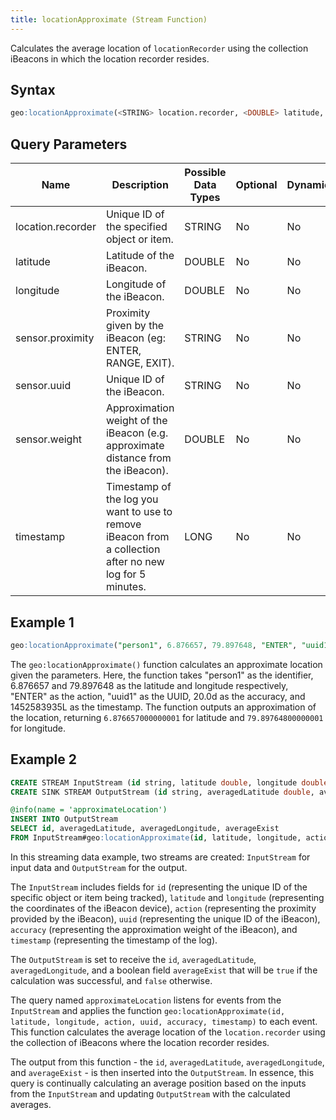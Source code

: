 ```yaml
---
title: locationApproximate (Stream Function)
---
```


Calculates the average location of `locationRecorder` using the collection iBeacons in which the location recorder resides.

## Syntax

```sql
geo:locationApproximate(<STRING> location.recorder, <DOUBLE> latitude, <DOUBLE> longitude, <STRING> sensor.proximity, <STRING> sensor.uuid, <DOUBLE> sensor.weight, <LONG> timestamp)
```

## Query Parameters

| Name              | Description   | Possible Data Types | Optional | Dynamic |
|-------------------|---------------|---------------------|----------|---------|
| location.recorder  | Unique ID of the specified object or item.   | STRING       | No       | No     |
| latitude | Latitude of the iBeacon.  | DOUBLE              | No      | No     |
| longitude        | Longitude of the iBeacon. | DOUBLE| No      | No     |
| sensor.proximity        | Proximity given by the iBeacon (eg: ENTER, RANGE, EXIT). | STRING| No      | No     |
| sensor.uuid     | Unique ID of the iBeacon. | STRING| No      | No     |
| sensor.weight     | Approximation weight of the iBeacon (e.g. approximate distance from the iBeacon). | DOUBLE| No      | No     |
| timestamp      | Timestamp of the log you want to use to remove iBeacon from a collection after no new log for 5 minutes. | LONG| No      | No     |

## Example 1

```sql
geo:locationApproximate("person1", 6.876657, 79.897648, "ENTER", "uuid1", 20.0d, 1452583935L)
```

The `geo:locationApproximate()` function calculates an approximate location given the parameters. Here, the function takes "person1" as the identifier, 6.876657 and 79.897648 as the latitude and longitude respectively, "ENTER" as the action, "uuid1" as the UUID, 20.0d as the accuracy, and 1452583935L as the timestamp. The function outputs an approximation of the location, returning `6.876657000000001` for latitude and `79.89764800000001` for longitude.

## Example 2

```sql
CREATE STREAM InputStream (id string, latitude double, longitude double, action string, uuid string, accuracy double, timestamp long);
CREATE SINK STREAM OutputStream (id string, averagedLatitude double, averagedLongitude double, averageExist bool);

@info(name = 'approximateLocation')
INSERT INTO OutputStream
SELECT id, averagedLatitude, averagedLongitude, averageExist
FROM InputStream#geo:locationApproximate(id, latitude, longitude, action, uuid, accuracy, timestamp);
```

In this streaming data example, two streams are created: `InputStream` for input data and `OutputStream` for the output.

The `InputStream` includes fields for `id` (representing the unique ID of the specific object or item being tracked), `latitude` and `longitude` (representing the coordinates of the iBeacon device), `action` (representing the proximity provided by the iBeacon), `uuid` (representing the unique ID of the iBeacon), `accuracy` (representing the approximation weight of the iBeacon), and `timestamp` (representing the timestamp of the log).

The `OutputStream` is set to receive the `id`, `averagedLatitude`, `averagedLongitude`, and a boolean field `averageExist` that will be `true` if the calculation was successful, and `false` otherwise.

The query named `approximateLocation` listens for events from the `InputStream` and applies the function `geo:locationApproximate(id, latitude, longitude, action, uuid, accuracy, timestamp)` to each event. This function calculates the average location of the `location.recorder` using the collection of iBeacons where the location recorder resides.

The output from this function - the `id`, `averagedLatitude`, `averagedLongitude`, and `averageExist` - is then inserted into the `OutputStream`. In essence, this query is continually calculating an average position based on the inputs from the `InputStream` and updating `OutputStream` with the calculated averages.
